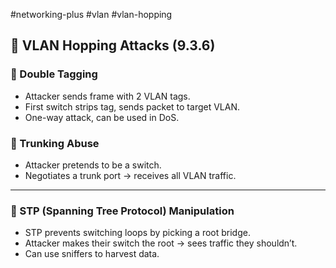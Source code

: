 #networking-plus #vlan #vlan-hopping 

## 🌉 VLAN Hopping Attacks (9.3.6)

### 🧭 Double Tagging
- Attacker sends frame with 2 VLAN tags.
- First switch strips tag, sends packet to target VLAN.
- One-way attack, can be used in DoS.

### 🔌 Trunking Abuse
- Attacker pretends to be a switch.
- Negotiates a trunk port → receives all VLAN traffic.

---

### 🌲 STP (Spanning Tree Protocol) Manipulation
- STP prevents switching loops by picking a root bridge.
- Attacker makes their switch the root → sees traffic they shouldn’t.
- Can use sniffers to harvest data.
